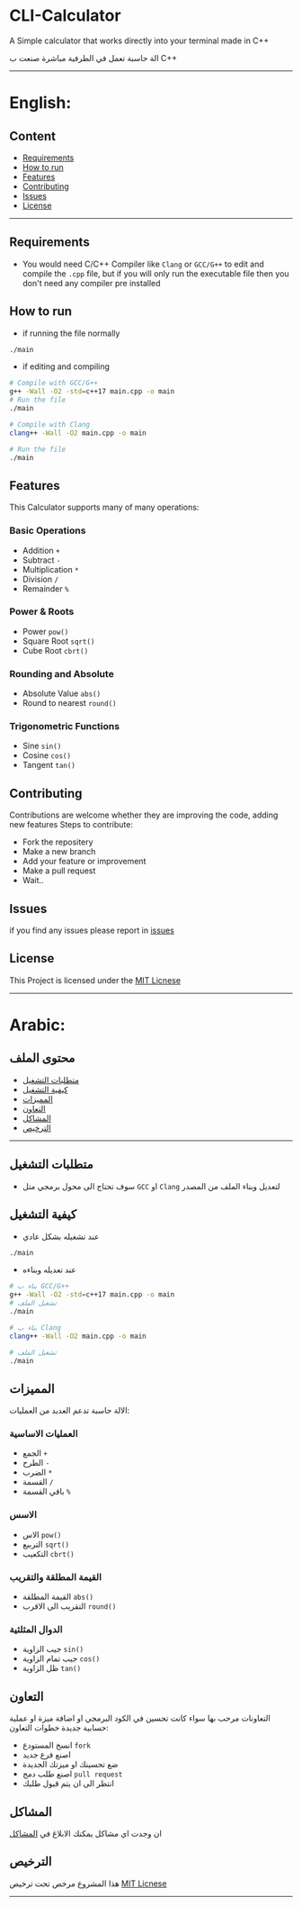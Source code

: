 # CLI-Calculator

A Simple calculator that works directly into your terminal made in C++

الة حاسبة تعمل في الطرفية مباشرة صنعت ب C++

---

# English:

## Content
- [Requirements](#requirements)
- [How to run](#how-to-run)
- [Features](#features)
- [Contributing](#contributing)
- [Issues](#issues)
- [License](#license)

---

## Requirements
- You would need C/C++ Compiler like `Clang` or `GCC/G++` to edit and compile the `.cpp` file, but if you will only run the executable file then you don't need any compiler pre installed

## How to run
- if running the file normally
```bash
./main
```

- if editing and compiling
```bash
# Compile with GCC/G++
g++ -Wall -O2 -std=c++17 main.cpp -o main
# Run the file
./main

# Compile with Clang
clang++ -Wall -O2 main.cpp -o main

# Run the file
./main
```

## Features 
This Calculator supports many of many operations:

### Basic Operations
- Addition `+`
- Subtract `-`
- Multiplication `*`
- Division `/`
- Remainder `%`

### Power & Roots
- Power `pow()`
- Square Root `sqrt()`
- Cube Root `cbrt()`

### Rounding and Absolute
- Absolute Value `abs()`
- Round to nearest `round()`

### Trigonometric Functions
- Sine `sin()`
- Cosine `cos()`
- Tangent `tan()`

## Contributing
Contributions are welcome whether they are improving the code, adding new features
Steps to contribute:
- Fork the repositery
- Make a new branch
- Add your feature or improvement
- Make a pull request
- Wait..

## Issues
if you find any issues please report in [issues](https://github.com/peanutbutte-r/cli-calculator/issues)

## License
This Project is licensed under the [MIT Licnese](LICENSE)

---

# Arabic:

## محتوى الملف
- [متطلبات التشغيل](#متطلبات-التشغيل)
- [كيفية التشغيل](#كيفية-التشغيل)
- [المميزات](#المميزات)
- [التعاون](#التعاون)
- [المشاكل](#المشاكل)
- [الترخيص](#الترخيص)

---

## متطلبات التشغيل 
- سوف تحتاج الى محول برمجي متل `GCC` او `Clang` لتعديل وبناء الملف من المصدر

## كيفية التشغيل
- عند تشغيله بشكل عادي
```bash
./main
```

- عند تعديله وبناءه
```bash
# بناء ب GCC/G++
g++ -Wall -O2 -std=c++17 main.cpp -o main
# تشغيل الملف
./main

# بناء ب Clang
clang++ -Wall -O2 main.cpp -o main

# تشغيل الملف
./main
```

## المميزات 
الالة حاسبة تدعم العديد من العمليات:

### العمليات الاساسية
- الجمع `+`
- الطرح `-`
- الضرب `*`
- القسمة `/`
- باقي القسمة `%`

### الاسس
- الاس `pow()`
- التربيع `sqrt()`
- التكعيب `cbrt()`

### القيمة المطلقة والتقريب
- القيمة المطلقة `abs()`
- التقريب الى الاقرب `round()`

### الدوال المثلثية
- جيب الزاوية `sin()`
- جيب تمام الزاوية `cos()`
- ظل الزاوية `tan()`


## التعاون
التعاونات مرحب بها سواء كانت تحسين في الكود البرمجي او اضافة ميزة او عملية حسابية جديدة
خطوات التعاون:
- انسخ المستودع `fork`
- اصنع فرع جديد
- ضع تحسينك او ميزتك الجديدة
- اصنع طلب دمج `pull request`
- انتظر الى ان يتم قبول طلبك

## المشاكل
ان وجدت اي مشاكل يمكنك الابلاغ في  [المشاكل](https://github.com/peanutbutte-r/cli-calculator/issues)

## الترخيص
هذا المشروع مرخص تحت ترخيص [MIT Licnese](LICENSE)

---